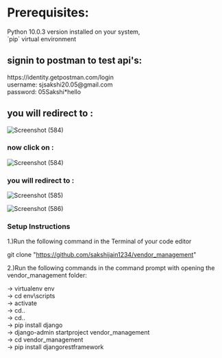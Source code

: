 <h1>Prerequisites:</h1>
<p>Python 10.0.3 version installed on your system, <br>
`pip` virtual environment</p>

<h2>signin to postman to test api's: </h2>

 <p>https://identity.getpostman.com/login<br>
username: sjsakshi20.05@gmail.com<br>
password: 05Sakshi*hello</p>

<h2>you will redirect to :</h2>

![Screenshot (584)](https://github.com/sakshijain1234/vendor_management/assets/82942988/770a1c31-e6fd-4051-b9c4-dfd10f95ae3d)

<h3>now click on :</h3>

![Screenshot (584)](https://github.com/sakshijain1234/vendor_management/assets/82942988/4f92fc73-33ae-4147-a754-413cdb5f6601)

<h3>you will redirect to :</h3>

![Screenshot (585)](https://github.com/sakshijain1234/vendor_management/assets/82942988/18e3b6f1-cf47-4c41-b6e3-747a4b84429d)

<h3you can change request method from:></h3>

![Screenshot (586)](https://github.com/sakshijain1234/vendor_management/assets/82942988/7f59c849-084b-42a4-ac01-d23086c93000)

<h3>Setup Instructions</h3>

<p>1.)Run the following command in the Terminal of your code editor

git clone "https://github.com/sakshijain1234/vendor_management"

2.)Run the following commands in the command prompt with opening the vendor_management folder:

-> virtualenv env<br>
-> cd env\scripts<br>
-> activate<br>
-> cd..<br>
 -> cd..<br>
-> pip install django<br>
-> django-admin startproject vendor_management<br>
-> cd vendor_management<br>
-> pip install djangorestframework</p>



